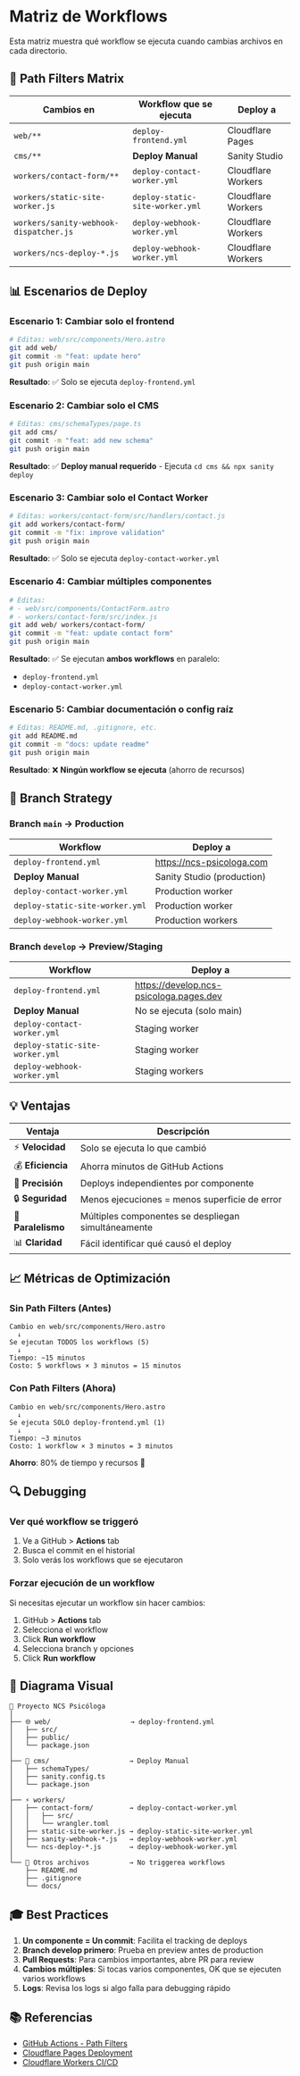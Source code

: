 # Matriz de Workflows

Esta matriz muestra qué workflow se ejecuta cuando cambias archivos en cada directorio.

## 🎯 Path Filters Matrix

| Cambios en | Workflow que se ejecuta | Deploy a |
|------------|-------------------------|----------|
| `web/**` | `deploy-frontend.yml` | Cloudflare Pages |
| `cms/**` | **Deploy Manual** | Sanity Studio |
| `workers/contact-form/**` | `deploy-contact-worker.yml` | Cloudflare Workers |
| `workers/static-site-worker.js` | `deploy-static-site-worker.yml` | Cloudflare Workers |
| `workers/sanity-webhook-dispatcher.js` | `deploy-webhook-worker.yml` | Cloudflare Workers |
| `workers/ncs-deploy-*.js` | `deploy-webhook-worker.yml` | Cloudflare Workers |

## 📊 Escenarios de Deploy

### Escenario 1: Cambiar solo el frontend
```bash
# Editas: web/src/components/Hero.astro
git add web/
git commit -m "feat: update hero"
git push origin main
```
**Resultado**: ✅ Solo se ejecuta `deploy-frontend.yml`

### Escenario 2: Cambiar solo el CMS
```bash
# Editas: cms/schemaTypes/page.ts
git add cms/
git commit -m "feat: add new schema"
git push origin main
```
**Resultado**: ✅ **Deploy manual requerido** - Ejecuta `cd cms && npx sanity deploy`

### Escenario 3: Cambiar solo el Contact Worker
```bash
# Editas: workers/contact-form/src/handlers/contact.js
git add workers/contact-form/
git commit -m "fix: improve validation"
git push origin main
```
**Resultado**: ✅ Solo se ejecuta `deploy-contact-worker.yml`

### Escenario 4: Cambiar múltiples componentes
```bash
# Editas:
# - web/src/components/ContactForm.astro
# - workers/contact-form/src/index.js
git add web/ workers/contact-form/
git commit -m "feat: update contact form"
git push origin main
```
**Resultado**: ✅ Se ejecutan **ambos workflows** en paralelo:
- `deploy-frontend.yml`
- `deploy-contact-worker.yml`

### Escenario 5: Cambiar documentación o config raíz
```bash
# Editas: README.md, .gitignore, etc.
git add README.md
git commit -m "docs: update readme"
git push origin main
```
**Resultado**: ❌ **Ningún workflow se ejecuta** (ahorro de recursos)

## 🔄 Branch Strategy

### Branch `main` → Production
| Workflow | Deploy a |
|----------|----------|
| `deploy-frontend.yml` | https://ncs-psicologa.com |
| **Deploy Manual** | Sanity Studio (production) |
| `deploy-contact-worker.yml` | Production worker |
| `deploy-static-site-worker.yml` | Production worker |
| `deploy-webhook-worker.yml` | Production workers |

### Branch `develop` → Preview/Staging
| Workflow | Deploy a |
|----------|----------|
| `deploy-frontend.yml` | https://develop.ncs-psicologa.pages.dev |
| **Deploy Manual** | No se ejecuta (solo main) |
| `deploy-contact-worker.yml` | Staging worker |
| `deploy-static-site-worker.yml` | Staging worker |
| `deploy-webhook-worker.yml` | Staging workers |

## 💡 Ventajas

| Ventaja | Descripción |
|---------|-------------|
| ⚡ **Velocidad** | Solo se ejecuta lo que cambió |
| 💰 **Eficiencia** | Ahorra minutos de GitHub Actions |
| 🎯 **Precisión** | Deploys independientes por componente |
| 🔒 **Seguridad** | Menos ejecuciones = menos superficie de error |
| 🔄 **Paralelismo** | Múltiples componentes se despliegan simultáneamente |
| 📊 **Claridad** | Fácil identificar qué causó el deploy |

## 📈 Métricas de Optimización

### Sin Path Filters (Antes)
```
Cambio en web/src/components/Hero.astro
  ↓
Se ejecutan TODOS los workflows (5)
  ↓
Tiempo: ~15 minutos
Costo: 5 workflows × 3 minutos = 15 minutos
```

### Con Path Filters (Ahora)
```
Cambio en web/src/components/Hero.astro
  ↓
Se ejecuta SOLO deploy-frontend.yml (1)
  ↓
Tiempo: ~3 minutos
Costo: 1 workflow × 3 minutos = 3 minutos
```

**Ahorro**: 80% de tiempo y recursos 🎉

## 🔍 Debugging

### Ver qué workflow se triggeró

1. Ve a GitHub > **Actions** tab
2. Busca el commit en el historial
3. Solo verás los workflows que se ejecutaron

### Forzar ejecución de un workflow

Si necesitas ejecutar un workflow sin hacer cambios:

1. GitHub > **Actions** tab
2. Selecciona el workflow
3. Click **Run workflow**
4. Selecciona branch y opciones
5. Click **Run workflow**

## 🎨 Diagrama Visual

```
📁 Proyecto NCS Psicóloga
│
├── 🌐 web/                    → deploy-frontend.yml
│   ├── src/
│   ├── public/
│   └── package.json
│
├── 📝 cms/                    → Deploy Manual
│   ├── schemaTypes/
│   ├── sanity.config.ts
│   └── package.json
│
├── ⚡ workers/
│   ├── contact-form/         → deploy-contact-worker.yml
│   │   ├── src/
│   │   └── wrangler.toml
│   ├── static-site-worker.js → deploy-static-site-worker.yml
│   ├── sanity-webhook-*.js   → deploy-webhook-worker.yml
│   └── ncs-deploy-*.js       → deploy-webhook-worker.yml
│
└── 📄 Otros archivos          → No triggerea workflows
    ├── README.md
    ├── .gitignore
    └── docs/
```

## 🎓 Best Practices

1. **Un componente = Un commit**: Facilita el tracking de deploys
2. **Branch develop primero**: Prueba en preview antes de production
3. **Pull Requests**: Para cambios importantes, abre PR para review
4. **Cambios múltiples**: Si tocas varios componentes, OK que se ejecuten varios workflows
5. **Logs**: Revisa los logs si algo falla para debugging rápido

## 📚 Referencias

- [GitHub Actions - Path Filters](https://docs.github.com/en/actions/using-workflows/workflow-syntax-for-github-actions#onpushpull_requestpull_request_targetpathspaths-ignore)
- [Cloudflare Pages Deployment](https://developers.cloudflare.com/pages/get-started/git-integration/)
- [Cloudflare Workers CI/CD](https://developers.cloudflare.com/workers/ci-cd/)

